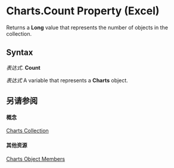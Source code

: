 
# Charts.Count Property (Excel)

Returns a  **Long** value that represents the number of objects in the collection.


## Syntax

 _表达式_. **Count**

 _表达式_ A variable that represents a **Charts** object.


## 另请参阅


#### 概念


[Charts Collection](06d4602e-a713-7ca0-db39-2d8a29f084a0.md)
#### 其他资源


[Charts Object Members](http://msdn.microsoft.com/library/209281d5-4fda-65f1-ac1c-6ae43c2764ba%28Office.15%29.aspx)